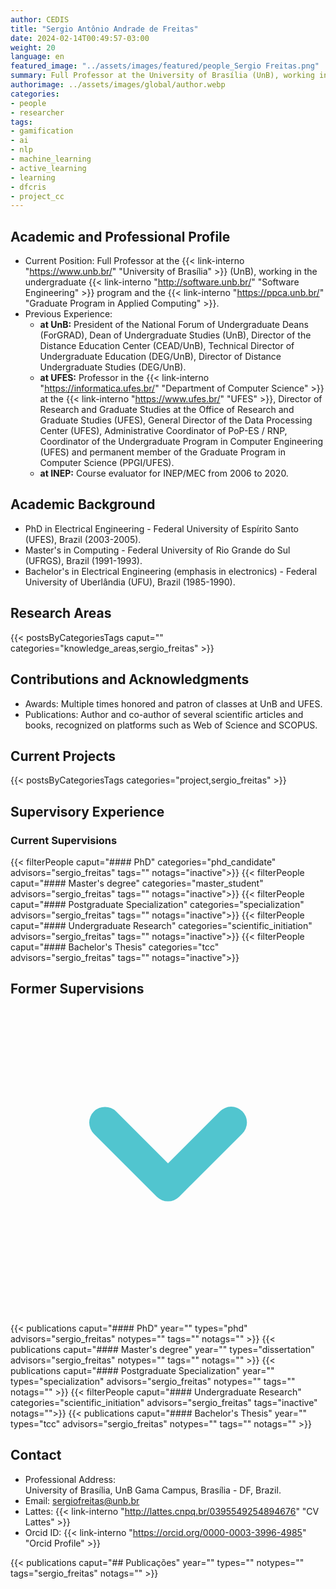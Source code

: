 ```yaml
---
author: CEDIS
title: "Sergio Antônio Andrade de Freitas"
date: 2024-02-14T00:49:57-03:00
weight: 20
language: en
featured_image: "../assets/images/featured/people_Sergio Freitas.png"
summary: Full Professor at the University of Brasília (UnB), working in the undergraduate Software Engineering program and the Graduate Program in Applied Computing.
authorimage: ../assets/images/global/author.webp
categories:
- people
- researcher
tags: 
- gamification
- ai
- nlp
- machine_learning
- active_learning
- learning
- dfcris
- project_cc
---
```

## Academic and Professional Profile

- Current Position: Full Professor at the {{< link-interno "https://www.unb.br/" "University of Brasília" >}} (UnB), working in the undergraduate {{< link-interno "http://software.unb.br/" "Software Engineering" >}} program and the {{< link-interno "https://ppca.unb.br/" "Graduate Program in Applied Computing" >}}.
- Previous Experience: 
    - **at UnB:** President of the National Forum of Undergraduate Deans (ForGRAD), Dean of Undergraduate Studies (UnB), Director of the Distance Education Center (CEAD/UnB), Technical Director of Undergraduate Education (DEG/UnB), Director of Distance Undergraduate Studies (DEG/UnB).
    - **at UFES:** Professor in the {{< link-interno "https://informatica.ufes.br/" "Department of Computer Science" >}} at the {{< link-interno "https://www.ufes.br/" "UFES" >}}, Director of Research and Graduate Studies at the Office of Research and Graduate Studies (UFES), General Director of the Data Processing Center (UFES), Administrative Coordinator of PoP-ES / RNP, Coordinator of the Undergraduate Program in Computer Engineering (UFES) and permanent member of the Graduate Program in Computer Science (PPGI/UFES).
    - **at INEP:** Course evaluator for INEP/MEC from 2006 to 2020.
## Academic Background
- PhD in Electrical Engineering - Federal University of Espírito Santo (UFES), Brazil (2003-2005).
- Master's in Computing - Federal University of Rio Grande do Sul (UFRGS), Brazil (1991-1993).
- Bachelor's in Electrical Engineering (emphasis in electronics) - Federal University of Uberlândia (UFU), Brazil (1985-1990).

## Research Areas
{{< postsByCategoriesTags caput="" categories="knowledge_areas,sergio_freitas" >}}

## Contributions and Acknowledgments
- Awards: Multiple times honored and patron of classes at UnB and UFES.
- Publications: Author and co-author of several scientific articles and books, recognized on platforms such as Web of Science and SCOPUS.
## Current Projects
{{< postsByCategoriesTags categories="project,sergio_freitas" >}}

## Supervisory Experience
### Current Supervisions
{{< filterPeople caput="#### PhD" categories="phd_candidate" advisors="sergio_freitas" tags="" notags="inactive">}}
{{< filterPeople caput="#### Master's degree" categories="master_student" advisors="sergio_freitas" tags="" notags="inactive">}}
{{< filterPeople caput="#### Postgraduate Specialization" categories="specialization" advisors="sergio_freitas" tags="" notags="inactive">}}
{{< filterPeople caput="#### Undergraduate Research" categories="scientific_initiation" advisors="sergio_freitas" tags="" notags="inactive">}}
{{< filterPeople caput="#### Bachelor's Thesis" categories="tcc" advisors="sergio_freitas" tags="" notags="inactive">}}

<div id="previous-collaborators" x-data="{ showPrevious: false }">
    <h2 id="former-collaborators-title" @click="showPrevious = !showPrevious" class="text-xl font-bold mb-2 cursor-pointer flex items-center text-primary-900">
      Former Supervisions
      <svg :class="{'rotate-0': !showPrevious, 'rotate-180': showPrevious}" class="ml-2 h-5 w-5 transform transition-transform duration-200" xmlns="http://www.w3.org/2000/svg" viewBox="0 0 20 20" fill="#51C5CF"><path fill-rule="evenodd" d="M5.293 7.293a1 1 0 011.414 0L10 10.586l3.293-3.293a1 1 0 111.414 1.414l-4 4a1 1 0 01-1.414 0l-4-4a1 1 0 010-1.414z" clip-rule="evenodd" /></svg>
    </h2>
    <div x-show="showPrevious" x-cloak>
    {{< publications caput="#### PhD" year="" types="phd" advisors="sergio_freitas" notypes="" tags="" notags="" >}}
    {{< publications caput="#### Master's degree" year="" types="dissertation" advisors="sergio_freitas" notypes="" tags="" notags="" >}}
    {{< publications caput="#### Postgraduate Specialization" year="" types="specialization" advisors="sergio_freitas" notypes="" tags="" notags="" >}}
    {{< filterPeople caput="#### Undergraduate Research" categories="scientific_initiation" advisors="sergio_freitas" tags="inactive" notags="">}}
    {{< publications caput="#### Bachelor's Thesis" year="" types="tcc" advisors="sergio_freitas" notypes="" tags="" notags="" >}}
    </div>
  </div>


## Contact
- Professional Address:  
    University of Brasília, UnB Gama Campus, Brasília - DF, Brazil.
- Email: [sergiofreitas@unb.br](mailto:sergiofreitas@unb.br)
- Lattes: {{< link-interno "http://lattes.cnpq.br/0395549254894676" "CV Lattes" >}}
- Orcid ID: {{< link-interno "https://orcid.org/0000-0003-3996-4985" "Orcid Profile" >}}


{{< publications caput="## Publicações" year="" types="" notypes="" tags="sergio_freitas" notags="" >}}